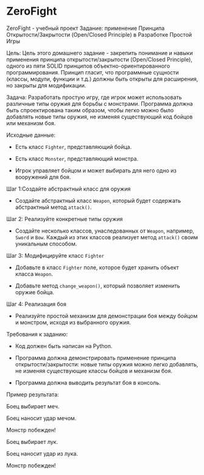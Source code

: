 # ZeroFight
ZeroFight - учебный проект
Задание: применение Принципа Открытости/Закрытости (Open/Closed Principle) в Разработке Простой Игры

Цель: Цель этого домашнего задание - закрепить понимание и навыки применения принципа открытости/закрытости (Open/Closed Principle), одного из пяти SOLID принципов объектно-ориентированного программирования. Принцип гласит, что программные сущности (классы, модули, функции и т.д.) должны быть открыты для расширения, но закрыты для модификации.

Задача: Разработать простую игру, где игрок может использовать различные типы оружия для борьбы с монстрами. Программа должна быть спроектирована таким образом, чтобы легко можно было добавлять новые типы оружия, не изменяя существующий код бойцов или механизм боя.

Исходные данные:

- Есть класс `Fighter`, представляющий бойца.

- Есть класс `Monster`, представляющий монстра.

- Игрок управляет бойцом и может выбирать для него одно из вооружений для боя.

Шаг 1:Создайте абстрактный класс для оружия

- Создайте абстрактный класс `Weapon`, который будет содержать абстрактный метод `attack()`.

Шаг 2: Реализуйте конкретные типы оружия

- Создайте несколько классов, унаследованных от `Weapon`, например, `Sword` и `Bow`. Каждый из этих классов реализует метод `attack()` своим уникальным способом.

Шаг 3: Модифицируйте класс `Fighter`

- Добавьте в класс `Fighter` поле, которое будет хранить объект класса `Weapon`.

- Добавьте метод `change_weapon()`, который позволяет изменить оружие бойца.

Шаг 4: Реализация боя

- Реализуйте простой механизм для демонстрации боя между бойцом и монстром, исходя из выбранного оружия.

Требования к заданию:

- Код должен быть написан на Python.

- Программа должна демонстрировать применение принципа открытости/закрытости: новые типы оружия можно легко добавлять, не изменяя существующие классы бойцов и механизм боя.

- Программа должна выводить результат боя в консоль.

Пример результата:

Боец выбирает меч.

Боец наносит удар мечом.

Монстр побежден!

Боец выбирает лук.

Боец наносит удар из лука.

Монстр побежден!

